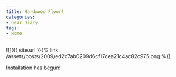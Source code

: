 ```yaml
---
title: Hardwood Floor!
categories:
- Dear Diary
tags:
- Home
---
```


![]({{ site.url }}{% link /assets/posts/2009/ed2c7ab0209d6cf17cea21c4ac82c975.png %})
  



Installation has begun!
